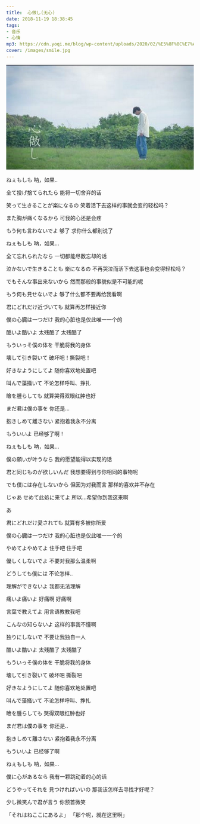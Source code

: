 ```yaml
---
title: 	心做し(无心)
date: 2018-11-19 18:38:45
tags:
- 音乐
- 心情
mp3: https://cdn.yoqi.me/blog/wp-content/uploads/2020/02/%E5%8F%8C%E7%AC%99-%E5%BF%83%E5%81%9A%E3%81%97%EF%BC%88Cover-GUMI%EF%BC%89.mp3
cover: /images/smile.jpg
---
```


![](/images/smile.jpg)


ねぇもしも
呐，如果..

全て投げ捨てられたら
能将一切舍弃的话

笑って生きることが楽になるの
笑着活下去这样的事就会变的轻松吗？

また胸が痛くなるから
可我的心还是会疼

もう何も言わないでよ
够了 求你什么都别说了


ねぇもしも
呐，如果...

全て忘れられたなら
一切都能尽数忘却的话

泣かないで生きることも 楽になるの
不再哭泣而活下去这事也会变得轻松吗？

でもそんな事出来ないから
然而那般的事貌似是不可能的呢

もう何も見せないでよ
够了什么都不要再给我看啊

君にどれだけ近づいても
就算再怎样接近你

僕の心臓は一つだけ
我的心脏也是仅此唯一一个的

酷いよ酷いよ
太残酷了 太残酷了

もういっそ僕の体を
干脆将我的身体

壊して引き裂いて
破坏吧！撕裂吧！

好きなようにしてよ
随你喜欢地处置吧

叫んで藻掻いて
不论怎样呼叫、挣扎

瞼を腫らしても
就算哭得双眼红肿也好

まだ君は僕の事を
你还是...

抱きしめて離さない
紧抱着我永不分离

もういいよ
已经够了啊！

ねぇもしも
呐，如果...

僕の願いが叶うなら
我的愿望能得以实现的话

君と同じものが欲しいんだ
我想要得到与你相同的事物呢

でも僕には存在しないから
但因为对我而言 那样的喜欢并不存在

じゃあ せめて此処に来てよ
所以...希望你到我这来啊

あ

君にどれだけ愛されても
就算有多被你所爱

僕の心臓は一つだけ
我的心脏也是仅此唯一一个的

やめてよやめてよ
住手吧 住手吧

優しくしないでよ
不要对我那么温柔啊

どうしても僕には
不论怎样..

理解ができないよ
我都无法理解

痛いよ痛いよ
好痛啊 好痛啊

言葉で教えてよ
用言语教教我吧

こんなの知らないよ
这样的事我不懂啊

独りにしないで
不要让我独自一人

酷いよ酷いよ
太残酷了 太残酷了

もういっそ僕の体を
干脆将我的身体

壊して引き裂いて
破坏吧 撕裂吧

好きなようにしてよ
随你喜欢地处置吧

叫んで藻掻いて
不论怎样呼叫、挣扎

瞼を腫らしても
哭得双眼红肿也好

まだ君は僕の事を
你还是..

抱きしめて離さない
紧抱着我永不分离

もういいよ
已经够了啊

ねぇもしも
呐，如果...

僕に心があるなら
我有一颗跳动着的心的话

どうやってそれを 見つければいいの
那我该怎样去寻找才好呢？

少し微笑んで君が言う
你颔首微笑

「それはねここにあるよ」
「那个呢，就在这里啊」
